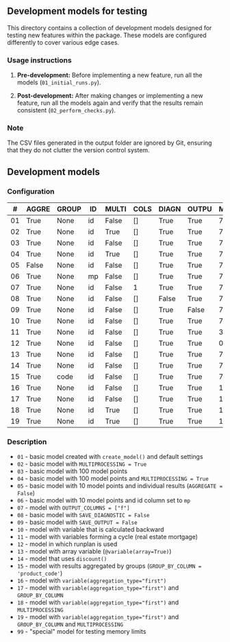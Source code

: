 ## Development models for testing

This directory contains a collection of development models designed for testing new features 
within the package. These models are configured differently to cover various edge cases.

### Usage instructions

1. **Pre-development:** Before implementing a new feature, 
run all the models (`01_initial_runs.py`).

2. **Post-development:** After making changes or implementing a new feature, 
run all the models again and verify that the results remain consistent 
(`02_perform_checks.py`).
   
### Note

The CSV files generated in the output folder are ignored by Git, 
ensuring that they do not clutter the version control system.


## Development models

### Configuration

| #  | AGGRE | GROUP | ID | MULTI  | COLS | DIAGN | OUTPU | MAX_CALC | MAX_OUT | VARS | MP  |
|----|-------|-------|----|--------|------|-------|-------|----------|---------|------|-----|
| 01 | True  | None  | id | False  | []   | True  | True  | 720      | 720     | 1    | 1   |
| 02 | True  | None  | id | True   | []   | True  | True  | 720      | 720     | 1    | 1   |
| 03 | True  | None  | id | False  | []   | True  | True  | 720      | 720     | 1    | 100 |
| 04 | True  | None  | id | True   | []   | True  | True  | 720      | 720     | 1    | 100 |
| 05 | False | None  | id | False  | []   | True  | True  | 720      | 720     | 1    | 10  |
| 06 | True  | None  | mp | False  | []   | True  | True  | 720      | 720     | 1    | 10  |
| 07 | True  | None  | id | False  | 1    | True  | True  | 720      | 720     | 8    | 1   |
| 08 | True  | None  | id | False  | []   | False | True  | 720      | 720     | 1    | 1   |
| 09 | True  | None  | id | False  | []   | True  | False | 720      | 720     | 1    | 1   |
| 10 | True  | None  | id | False  | []   | True  | True  | 720      | 720     | 1    | 1   |
| 11 | True  | None  | id | False  | []   | True  | True  | 360      | 360     | 5    | 1   |
| 12 | True  | None  | id | False  | []   | True  | True  | 0        | 0       | 1    | 1   |
| 13 | True  | None  | id | False  | []   | True  | True  | 720      | 720     | 2    | 1   |
| 14 | True  | None  | id | False  | []   | True  | True  | 720      | 720     | 4    | 1   |
| 15 | True  | code  | id | False  | []   | True  | True  | 720      | 720     | 1    | 1   |
| 16 | True  | None  | id | False  | []   | True  | True  | 13       | 13      | 2    | 2   |
| 17 | True  | None  | id | False  | []   | True  | True  | 13       | 13      | 2    | 8   |
| 18 | True  | None  | id | True   | []   | True  | True  | 13       | 13      | 2    | 8   |
| 19 | True  | None  | id | True   | []   | True  | True  | 13       | 13      | 2    | 8   |

### Description

* `01` - basic model created with `create_model()` and default settings
* `02` - basic model with `MULTIPROCESSING = True`
* `03` - basic model with 100 model points
* `04` - basic model with 100 model points and `MULTIPROCESSING = True`
* `05` - basic model with 10 model points and individual results (`AGGREGATE = False`)
* `06` - basic model with 10 model points and id column set to `mp`
* `07` - model with `OUTPUT_COLUMNS = ["f"]`
* `08` - basic model with `SAVE_DIAGNOSTIC = False`
* `09` - basic model with `SAVE_OUTPUT = False`
* `10` - model with variable that is calculated backward
* `11` - model with variables forming a cycle (real estate mortgage)
* `12` - model in which runplan is used
* `13` - model with array variable (`@variable(array=True)`)
* `14` - model that uses `discount()`
* `15` - model with results aggregated by groups (`GROUP_BY_COLUMN = 'product_code'`)
* `16` - model with `variable(aggregation_type="first")`
* `17` - model with `variable(aggregation_type="first")` and `GROUP_BY_COLUMN`
* `18` - model with `variable(aggregation_type="first")` and `MULTIPROCESSING`
* `19` - model with `variable(aggregation_type="first")` and `GROUP_BY_COLUMN` and `MULTIPROCESSING`
* `99` - "special" model for testing memory limits
